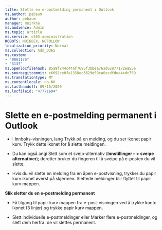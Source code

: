 ```yaml
---
title: Slette en e-postmelding permanent i Outlook
ms.author: pebaum
author: pebaum
manager: mnirkhe
ms.audience: Admin
ms.topic: article
ms.service: o365-administration
ROBOTS: NOINDEX, NOFOLLOW
localization_priority: Normal
ms.collection: Adm_O365
ms.custom:
- "9001176"
- "3137"
ms.openlocfilehash: 85a9f244c44af7695f3bbea76ad62877172ea53e
ms.sourcegitcommit: c6692ce0fa1358ec3529e59ca0ecdfdea4cdc759
ms.translationtype: MT
ms.contentlocale: nb-NO
ms.lasthandoff: 09/15/2020
ms.locfileid: "47771694"
---
```

# <a name="permanently-delete-an-email-in-outlook"></a>Slette en e-postmelding permanent i Outlook

- I Innboks-visningen, lang Trykk på en melding, og du ser ikonet papir kurv. Trykk dette ikonet for å slette meldingen.

- Du kan også angi Slett som et sveip-alternativ (**Innstillinger – > sveipe alternativer**); deretter bruker du fingeren til å sveipe på e-posten du vil slette. 

- Hvis du vil slette en melding fra en åpen e-postvisning, trykker du papir kurv ikonet øverst på skjermen. Slettede meldinger blir flyttet til papir kurv mappen. 

**Slik sletter du en e-postmelding permanent**

- Få tilgang til papir kurv mappen fra e-post-visningen ved å trykke konto ikonet (3 linjer) og trykke papir kurv mappen.

- Slett individuelle e-postmeldinger eller Marker flere e-postmeldinger, og slett dem herfra. de vil slettes permanent.